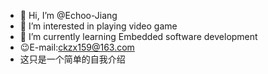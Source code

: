 - 👋 Hi, I’m @Echoo-Jiang
- 👀 I’m interested in playing video game 
- 🌱 I’m currently learning Embedded software development
- 😉E-mail:ckzx159@163.com
- 这只是一个简单的自我介绍
<!---
Echoo-Jiang/Echoo-Jiang is a ✨ special ✨ repository because its `README.md` (this file) appears on your GitHub profile.
You can click the Preview link to take a look at your changes.
--->
